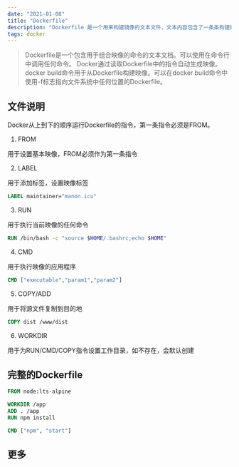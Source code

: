 ```yaml
---
date: "2021-01-08"
title: "Dockerfile"
description: "Dockerfile 是一个用来构建镜像的文本文件，文本内容包含了一条条构建镜像所需的指令和说明"
tags: docker
---
```


> Dockerfile是一个包含用于组合映像的命令的文本文档。可以使用在命令行中调用任何命令。 Docker通过读取Dockerfile中的指令自动生成映像。
> docker build命令用于从Dockerfile构建映像。可以在docker build命令中使用-f标志指向文件系统中任何位置的Dockerfile。


## 文件说明

Docker从上到下的顺序运行Dockerfile的指令，第一条指令必须是FROM。

1. FROM

用于设置基本映像，FROM必须作为第一条指令

2. LABEL

用于添加标签，设置映像标签

``` dockerfile
LABEL maintainer="manon.icu"
```

3. RUN

用于执行当前映像的任何命令

``` dockerfile
RUN /bin/bash -c "source $HOME/.bashrc;echo $HOME"
```

4. CMD

用于执行映像的应用程序

``` dockerfile
CMD ["executable","param1","param2"]
```

5. COPY/ADD

用于将源文件复制到目的地

``` dockerfile
COPY dist /www/dist
```

6. WORKDIR

用于为RUN/CMD/COPY指令设置工作目录，如不存在，会默认创建


## 完整的Dockerfile

``` dockerfile
FROM node:lts-alpine

WORKDIR /app
ADD . /app
RUN npm install

CMD ["npm", "start"]
```

## 更多
